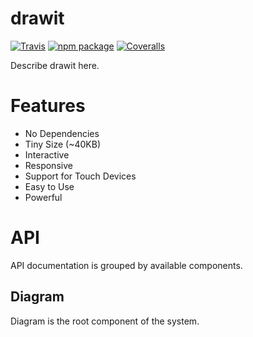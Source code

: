 # drawit

[![Travis][build-badge]][build]
[![npm package][npm-badge]][npm]
[![Coveralls][coveralls-badge]][coveralls]

Describe drawit here.

[build-badge]: https://img.shields.io/travis/user/repo/master.png?style=flat-square
[build]: https://travis-ci.org/user/repo

[npm-badge]: https://img.shields.io/npm/v/drawit.png?style=flat-square
[npm]: https://www.npmjs.org/package/drawit

[coveralls-badge]: https://img.shields.io/coveralls/user/repo/master.png?style=flat-square
[coveralls]: https://coveralls.io/github/user/repo

# Features
- No Dependencies
- Tiny Size (~40KB)
- Interactive
- Responsive
- Support for Touch Devices
- Easy to Use
- Powerful

# API
API documentation is grouped by available components.

## Diagram
Diagram is the root component of the system.
